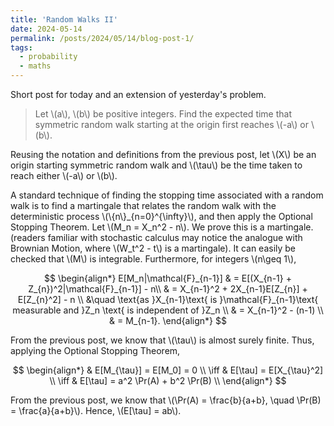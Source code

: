 ```yaml
---
title: 'Random Walks II'
date: 2024-05-14
permalink: /posts/2024/05/14/blog-post-1/
tags:
  - probability 
  - maths
---
```


Short post for today and an extension of yesterday's problem.

> Let \\(a\\), \\(b\\) be positive integers. Find the expected time that symmetric random walk starting at the origin first reaches \\(-a\\) or \\(b\\). 

Reusing the notation and definitions from the previous post, let \\(X\\) be an origin starting symmetric random walk and \\(\tau\\) be the time taken to reach either \\(-a\\) or \\(b\\). 

A standard technique of finding the stopping time associated with a random walk is to find a martingale that relates the random walk with the deterministic process \\(\\{n\\}_{n=0}^{\infty}\\), and then apply the Optional Stopping Theorem. Let \\(M_n = X_n^2 - n\\). We prove this is a martingale. (readers familiar with stochastic calculus may notice the analogue with Brownian Motion, where \\(W_t^2 - t\\) is a martingale). It can easily be checked that \\(M\\) is integrable. Furthermore, for integers \\(n\geq 1\\),

$$
    \begin{align*}
        E[M_n|\mathcal{F}_{n-1}] 
        & = E[(X_{n-1} + Z_{n})^2|\mathcal{F}_{n-1}] - n\\
        & = X_{n-1}^2 + 2X_{n-1}E[Z_{n}] + E[Z_{n}^2] - n \\
        &\quad \text{as }X_{n-1}\text{ is }\mathcal{F}_{n-1}\text{ measurable and }Z_n \text{ is independent of }Z_n \\
        & = X_{n-1}^2 - (n-1) \\
        & = M_{n-1}.
    \end{align*}
$$

From the previous post, we know that \\(\tau\\) is almost surely finite. Thus, applying the Optional Stopping Theorem,

$$
    \begin{align*}
        & E[M_{\tau}]  = E[M_0] = 0 \\
        \iff & E[\tau] = E[X_{\tau}^2]  \\
        \iff & E[\tau] = a^2 \Pr(A) + b^2 \Pr(B) \\
    \end{align*}
$$

From the previous post, we know that \\(\Pr(A) = \frac{b}{a+b}, \quad \Pr(B) = \frac{a}{a+b}\\). Hence, \\(E[\tau] = ab\\).
